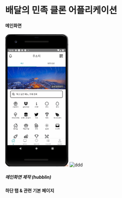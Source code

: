 # 배달의 민족 클론 어플리케이션

#### 메인화면
<img src="./readmeImg/mainGIF.gif" width="200px"  title="ddd"></img> 
<img src="./readmeImg/longmainGIF.gif" width="200px"  title="ddd"></img> <br/>

##### 메인화면 제작 (hubblin)

#### 하단 탭 & 관련 기본 페이지
